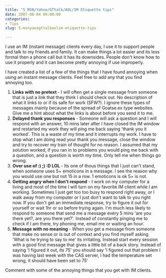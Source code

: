 ```yaml
---
title: "5 MSN/Yahoo/GTtalk/AOL/IM Etiquette tips"
date: 2007-06-04 09:00:00
categories:
- Tips
slug: 5-msnyaoogttalkaolim-etiquette-tips

---
```


I use an IM (instant message) clients every day, I use it to support people and talk to my friends and family. It can make things a lot easier and its less formal then a phone call but it has its downsides. People don't know how to use it properly and it can become pretty annoying if use improperly.

I have created a list of a few of the things that I have found annoying when using an instant message clients. Feel free to add any that you find annoying too.
<ol>
	<li><strong>Links with no pretext </strong>-  I will often get a single message from someone that is just a link that they think I should check out. No description of what it links to or if its safe for work (SFW?). I ignore these types of messages mainly because of the spread of Goatse.ex type websites. Give me a hint about what the links is about before you send it to me.</li>
	<li><strong>Delayed thank you responses </strong>- Someone will ask a question and I will respond with an answer, 10 mins later after I have closed the IM window and restarted my work they will ping me back saying 'thank you it worked'. This is a waste of my time and it interrupts my work. I have to stop what I am doing read your thank you message, close the window and try to recover my train of thought for no reason. I assumed that my solution worked, if you ran in to problems you would ping me back with a question, and a question is worth my time. Only tell me when things go wrong.</li>
	<li><strong>Over use of :) ;) :D LOL </strong>- Its one of thous things that I just can't stand, when someone uses 5+ emoticons in a message. I see the reason why you would use one but not 15 in a row. 1 emoticons is ok 5+ is not.</li>
	<li><strong>Getting angry when I don't respond</strong> - I work on my computer for a living and most of the time I will turn on my favorite IM client while I am working. Sometimes I just get too too busy to respond right away, or I walk away from my computer or I just don't want to talk to you right now. If you don't get an immediate response, try to figure it out for yourself or wait 1hr or so before trying again. I'm much less likely to respond to someone that send me a message every 5 mins 'are you there yet?, are you there yet?'. Instead of constantly pinging me to check if I am there, try phoning me, email me or waiting an hour.</li>
	<li><strong>Message with no meaning </strong>- When you get a message from someone that make no sense or is out of context and you find myself asking 'What is he trying to say to me' its irritating. Instead start every session with a good first message that gives a little bit of a back story. Instead of saying 'I figured it out, its 75' you should say 'I figured out that problem I was having last week with the CAS server, I had the temperature set wrong, it should have been set to 75'</li>
</ol>
Comment with some of the annoying things that you get with IM clients.
